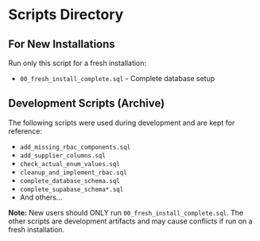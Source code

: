 # Scripts Directory

## For New Installations
Run only this script for a fresh installation:
- `00_fresh_install_complete.sql` - Complete database setup

## Development Scripts (Archive)
The following scripts were used during development and are kept for reference:
- `add_missing_rbac_components.sql`
- `add_supplier_columns.sql` 
- `check_actual_enum_values.sql`
- `cleanup_and_implement_rbac.sql`
- `complete_database_schema.sql`
- `complete_supabase_schema*.sql`
- And others...

**Note:** New users should ONLY run `00_fresh_install_complete.sql`. The other scripts are development artifacts and may cause conflicts if run on a fresh installation.
